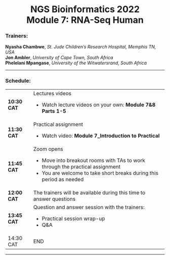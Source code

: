 <h1 align="center"> NGS Bioinformatics 2022 <br> Module 7: RNA-Seq Human </h2>

<h3> Trainers: </h3>

**Nyasha Chambwe**, _St. Jude Children’s Research Hospital, Memphis TN, USA_  
**Jon Ambler**, _University of Cape Town, South Africa_  
**Phelelani Mpangase**, _University of the Witwatersrand, South Africa_  

---

<h3> Schedule: </h3>

<div align="center">
<table>
	<tr>
		<td width="16%"> <b>10:30 CAT</b> </td>
		<td width="84%"> Lectures videos
			<ul>
				<li> Watch lecture videos on your own: <b>Module 7&8 Parts 1-5 </b> </li>
   			</lu>
  		</td>
 	</tr>
 	<tr>
  		<td> <b>11:30 CAT</b> </td>
  		<td> Practical assignment
   			<ul>
    			<li>Watch video: <b>Module 7_Introduction to Practical</b> </li>
   			</ul>
  		</td>
 	</tr>
 	<tr>
  		<td> <b>11:45 CAT</b> </td>
  		<td> Zoom opens
   			<ul>
   				<li> Move into breakout rooms with TAs to work through the practical assignment </li>
  				<li> You are welcome to take short breaks during this period as needed
</li>
   			</ul>
  		</td>
 	</tr>
 	<tr>
  		<td> <b>12:00 CAT</b> </td>
  		<td> The trainers will be available during this time to answer questions </td>
 	</tr>
  	<tr>
  		<td> <b>13:45 CAT</b> </td>
  		<td> Question and answer session with the trainers:
   			<ul>
    			<li> Practical session wrap-up </li>
    			<li> Q&A </li>
  			</ul>
 		</td>
 	</tr>
  	<tr>
  		<td <b>14:30 CAT</b> </td>
  		<td <b>END</b> </td>
 	</tr>
</table>
</div>

---
